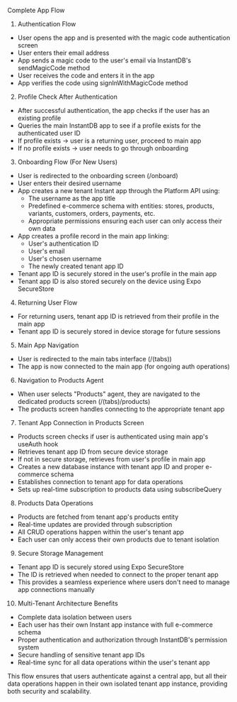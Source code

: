Complete App Flow

  1. Authentication Flow
   - User opens the app and is presented with the magic code authentication screen
   - User enters their email address
   - App sends a magic code to the user's email via InstantDB's sendMagicCode method
   - User receives the code and enters it in the app
   - App verifies the code using signInWithMagicCode method

  2. Profile Check After Authentication
   - After successful authentication, the app checks if the user has an existing profile
   - Queries the main InstantDB app to see if a profile exists for the authenticated user ID
   - If profile exists → user is a returning user, proceed to main app
   - If no profile exists → user needs to go through onboarding

  3. Onboarding Flow (For New Users)
   - User is redirected to the onboarding screen (/onboard)
   - User enters their desired username
   - App creates a new tenant Instant app through the Platform API using:
     - The username as the app title
     - Predefined e-commerce schema with entities: stores, products, variants, customers, orders, payments, etc.
     - Appropriate permissions ensuring each user can only access their own data
   - App creates a profile record in the main app linking:
     - User's authentication ID
     - User's email
     - User's chosen username
     - The newly created tenant app ID
   - Tenant app ID is securely stored in the user's profile in the main app
   - Tenant app ID is also stored securely on the device using Expo SecureStore

  4. Returning User Flow
   - For returning users, tenant app ID is retrieved from their profile in the main app
   - Tenant app ID is securely stored in device storage for future sessions

  5. Main App Navigation
   - User is redirected to the main tabs interface (/(tabs))
   - The app is now connected to the main app (for ongoing auth operations)

  6. Navigation to Products Agent
   - When user selects "Products" agent, they are navigated to the dedicated products screen (/(tabs)/products)
   - The products screen handles connecting to the appropriate tenant app

  7. Tenant App Connection in Products Screen
   - Products screen checks if user is authenticated using main app's useAuth hook
   - Retrieves tenant app ID from secure device storage
   - If not in secure storage, retrieves from user's profile in main app
   - Creates a new database instance with tenant app ID and proper e-commerce schema
   - Establishes connection to tenant app for data operations
   - Sets up real-time subscription to products data using subscribeQuery

  8. Products Data Operations
   - Products are fetched from tenant app's products entity
   - Real-time updates are provided through subscription
   - All CRUD operations happen within the user's tenant app
   - Each user can only access their own products due to tenant isolation

  9. Secure Storage Management
   - Tenant app ID is securely stored using Expo SecureStore
   - The ID is retrieved when needed to connect to the proper tenant app
   - This provides a seamless experience where users don't need to manage app connections manually

  10. Multi-Tenant Architecture Benefits
   - Complete data isolation between users
   - Each user has their own Instant app instance with full e-commerce schema
   - Proper authentication and authorization through InstantDB's permission system
   - Secure handling of sensitive tenant app IDs
   - Real-time sync for all data operations within the user's tenant app

  This flow ensures that users authenticate against a central app, but all their data operations happen in their own
  isolated tenant app instance, providing both security and scalability.